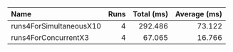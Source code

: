 
|Name|Runs|Total (ms)|Average (ms)|
|:--|--:|--:|--:|
|runs4ForSimultaneousX10|4|292.486|73.122|
|runs4ForConcurrentX3|4|67.065|16.766|


